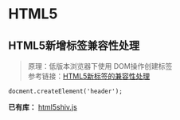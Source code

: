 # HTML5
## HTML5新增标签兼容性处理
>原理：低版本浏览器下使用 DOM操作创建标签  
>参考链接：[HTML5新标签的兼容性处理](https://www.cnblogs.com/kaizi/p/7245517.html)
```
docment.createElement('header');
```
**已有库：** [html5shiv.js](https://github.com/aFarkas/html5shiv)
